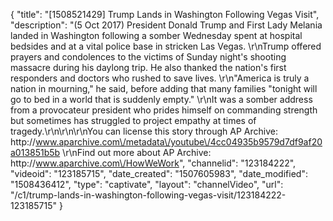{
    "title": "[1508521429] Trump Lands in Washington Following Vegas Visit",
    "description": "(5 Oct 2017) President Donald Trump and First Lady Melania landed in Washington following a somber Wednesday spent at hospital bedsides and at a vital police base in stricken Las Vegas. \r\nTrump offered prayers and condolences to the victims of Sunday night's shooting massacre during his daylong trip. He also thanked the nation's first responders and doctors who rushed to save lives. \r\n\"America is truly a nation in mourning,\" he said, before adding that many families \"tonight will go to bed in a world that is suddenly empty.\" \r\nIt was a somber address from a provocateur president who prides himself on commanding strength but sometimes has struggled to project empathy at times of tragedy.\r\n\r\n\r\nYou can license this story through AP Archive: http:\/\/www.aparchive.com\/metadata\/youtube\/4cc04935b9579d7df9af20a013851b5b \r\nFind out more about AP Archive: http:\/\/www.aparchive.com\/HowWeWork",
    "channelid": "123184222",
    "videoid": "123185715",
    "date_created": "1507605983",
    "date_modified": "1508436412",
    "type": "captivate",
    "layout": "channelVideo",
    "url": "\/c1\/trump-lands-in-washington-following-vegas-visit\/123184222-123185715"
}